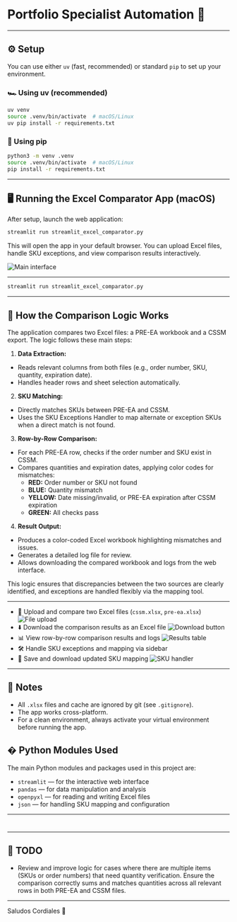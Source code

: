 # Portfolio Specialist Automation 🚀

---

## ⚙️ Setup
You can use either `uv` (fast, recommended) or standard `pip` to set up your environment.

### 🏎️ Using uv (recommended)
```zsh
uv venv
source .venv/bin/activate  # macOS/Linux
uv pip install -r requirements.txt
```

### 🐍 Using pip
```zsh
python3 -m venv .venv
source .venv/bin/activate  # macOS/Linux
pip install -r requirements.txt
```

---



## 🖥️ Running the Excel Comparator App (macOS)
After setup, launch the web application:

```zsh
streamlit run streamlit_excel_comparator.py
```

This will open the app in your default browser. You can upload Excel files, handle SKU exceptions, and view comparison results interactively.

<!-- Screenshot: Main interface after launching the app -->
![Main interface](docs/images/main_interface.png)

---
```zsh
streamlit run streamlit_excel_comparator.py
```

---

## 🧠 How the Comparison Logic Works

The application compares two Excel files: a PRE-EA workbook and a CSSM export. The logic follows these main steps:

1. **Data Extraction:**
  - Reads relevant columns from both files (e.g., order number, SKU, quantity, expiration date).
  - Handles header rows and sheet selection automatically.

2. **SKU Matching:**
  - Directly matches SKUs between PRE-EA and CSSM.
  - Uses the SKU Exceptions Handler to map alternate or exception SKUs when a direct match is not found.

3. **Row-by-Row Comparison:**
  - For each PRE-EA row, checks if the order number and SKU exist in CSSM.
  - Compares quantities and expiration dates, applying color codes for mismatches:
    - **RED:** Order number or SKU not found
    - **BLUE:** Quantity mismatch
    - **YELLOW:** Date missing/invalid, or PRE-EA expiration after CSSM expiration
    - **GREEN:** All checks pass

4. **Result Output:**
  - Produces a color-coded Excel workbook highlighting mismatches and issues.
  - Generates a detailed log file for review.
  - Allows downloading the compared workbook and logs from the web interface.

This logic ensures that discrepancies between the two sources are clearly identified, and exceptions are handled flexibly via the mapping tool.

---
- 📁 Upload and compare two Excel files (`cssm.xlsx`, `pre-ea.xlsx`)
  <!-- Screenshot: File upload and comparison -->
  ![File upload](docs/images/file_upload.png)
- ⬇️ Download the comparison results as an Excel file
  <!-- Screenshot: Download button -->
  ![Download button](docs/images/download_button.png)
- 📊 View row-by-row comparison results and logs
  <!-- Screenshot: Comparison results table -->
  ![Results table](docs/images/results_table.png)
- 🛠️ Handle SKU exceptions and mapping via sidebar
- 💾 Save and download updated SKU mapping
  <!-- Screenshot: SKU Exceptions Handler sidebar -->
  ![SKU handler](docs/images/sku_handler.png)

---

## 📝 Notes
- All `.xlsx` files and cache are ignored by git (see `.gitignore`).
- The app works cross-platform.
- For a clean environment, always activate your virtual environment before running the app.

## � Python Modules Used

The main Python modules and packages used in this project are:

- `streamlit` — for the interactive web interface
- `pandas` — for data manipulation and analysis
- `openpyxl` — for reading and writing Excel files
- `json` — for handling SKU mapping and configuration
---
#
---

## 📝 TODO

- Review and improve logic for cases where there are multiple items (SKUs or order numbers) that need quantity verification. Ensure the comparison correctly sums and matches quantities across all relevant rows in both PRE-EA and CSSM files.

---

Saludos Cordiales 🤗